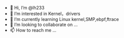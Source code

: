 - 👋 Hi, I’m @lh233
- 👀 I’m interested in Kernel，drivers
- 🌱 I’m currently learning Linux kernel,SMP,ebpf,ftrace
- 💞️ I’m looking to collaborate on ...
- 📫 How to reach me ...

<!---
lh233/lh233 is a ✨ special ✨ repository because its `README.md` (this file) appears on your GitHub profile.
You can click the Preview link to take a look at your changes.
--->

